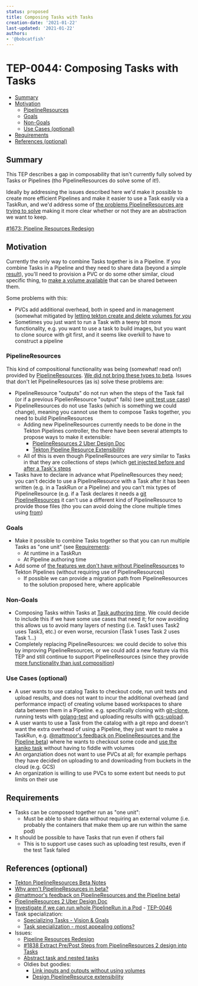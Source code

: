```yaml
---
status: proposed
title: Composing Tasks with Tasks
creation-date: '2021-01-22'
last-updated: '2021-01-22'
authors:
- '@bobcatfish'
---
```


# TEP-0044: Composing Tasks with Tasks

<!-- toc -->
- [Summary](#summary)
- [Motivation](#motivation)
  - [PipelineResources](#pipelineresources)
  - [Goals](#goals)
  - [Non-Goals](#non-goals)
  - [Use Cases (optional)](#use-cases-optional)
- [Requirements](#requirements)
- [References (optional)](#references-optional)

## Summary

This TEP describes a gap in composability that isn't currently fully solved by Tasks or Pipelines
(tho PipelineResources do solve some of it!). 

Ideally by addressing the issues described here we'd make it possible to create more efficient
Pipelines and make it easier to use a Task easily via a TaskRun, and we'd address some of
[the problems PipelineResources are trying to solve](https://docs.google.com/document/d/1KpVyWi-etX00J3hIz_9HlbaNNEyuzP6S986Wjhl3ZnA/edit#)
making it more clear whether or not they are an abstraction we want to keep.

[#1673: Pipeline Resources Redesign](https://github.com/tektoncd/pipeline/issues/1673)

## Motivation

Currently the only way to combine Tasks together is in a Pipeline. If you combine
Tasks in a Pipeline and they need to share data (beyond a simple
[result](https://github.com/tektoncd/pipeline/blob/master/docs/pipelines.md#using-results)),
you'll need to provision a PVC or do some other similar, cloud specific thing,
to [make a volume available](https://github.com/tektoncd/pipeline/blob/master/docs/workspaces.md#specifying-volumesources-in-workspaces)
that can be shared between them.

Some problems with this:
* PVCs add additional overhead, both in speed and in management (somewhat
  mitigated by
  [letting tekton create and delete volumes for you](https://github.com/tektoncd/pipeline/blob/master/docs/workspaces.md#volumeclaimtemplate)
* Sometimes you just want to run a Task with a teeny bit more functionality,
  e.g. you want to use a task to build images, but you want to clone source
  with git first, and it seems like overkill to have to construct a pipeline

### PipelineResources

This kind of compositional functionality was being (somewhat! read on!) provided
by [PipelineResources](https://github.com/tektoncd/pipeline/blob/master/docs/resources.md).
[We did not bring these types to beta](https://github.com/tektoncd/pipeline/blob/master/docs/resources.md#why-arent-pipelineresources-in-beta).
Issues that don't let PipelineResources (as is) solve these problems are:
* PipelineResource "outputs" do not run when the steps of the Task fail (or if
  a previous PipelienResource "output" fails) (see [unit test use case](#use-cases-optional))
* PipelineResources do not use Tasks (which is something we could change), meaning
  you cannot use them to compose Tasks together, you need to build PipelineResources
  * Adding new PipelineResources currently needs to be done in the Tekton Pipelines controller,
    tho there have been several attempts to propose ways to make it extensible:
    * [PipelineResources 2 Uber Design Doc](https://docs.google.com/document/d/1euQ_gDTe_dQcVeX4oypODGIQCAkUaMYQH5h7SaeFs44/edit)
    * [Tekton Pipeline Resource Extensibility](https://docs.google.com/document/d/1rcMG1cIFhhixMSmrT734MBxvH3Ghre9-4S2wbzodPiU/edit)
  * All of this is even though PipelineResources are _very_ similar to Tasks in that they are
    collections of steps (which [get injected before and after a Task's steps](https://github.com/tektoncd/pipeline/issues/1838)
* Tasks have to declare in advance what PipelineResources they need; you can't decide to use
  a PipelineResource with a Task after it has been written (e.g. in a TaskRun or a Pipeline)
  and you can't mix types of PipelineResource (e.g. if a Task declares it needs a
  [git PipelineResources](https://github.com/tektoncd/pipeline/blob/master/docs/resources.md#git-resource)
  it can't use a different kind of PipelineResource to provide those files (tho you can avoid
  doing the clone multiple times using [from](https://github.com/tektoncd/pipeline/blob/master/docs/pipelines.md#using-the-from-parameter))

### Goals

- Make it possible to combine Tasks together so that you can run multiple
  Tasks as "one unit" (see [Requirements](#requirements):
  - At runtime in a TaskRun
  - At Pipeline authoring time
- Add some of [the features we don't have without PipelineResources](https://docs.google.com/document/d/1KpVyWi-etX00J3hIz_9HlbaNNEyuzP6S986Wjhl3ZnA/edit#)
  to Tekton Pipelines (without requiring use of PipelineResources)
  - If possible we can provide a migration path from PipelineResources to the solution proposed here, where applicable

### Non-Goals

- Composing Tasks within Tasks at [Task authoring time](https://github.com/tektoncd/community/blob/master/design-principles.md#reusability).
  We could decide to include this if we have some use cases that need it; for now avoiding
  this allows us to avoid many layers of nesting (i.e. Task1 uses Task2 uses Task3, etc.)
  or even worse, recursion (Task 1 uses Task 2 uses Task 1...)
- Completely replacing PipelineResources: we could decide to solve this by improving PipelineResources,
  or we could add a new feature via this TEP and still continue to support PipelineResources
  (since they provide [more functionality than just composition](https://docs.google.com/document/d/1KpVyWi-etX00J3hIz_9HlbaNNEyuzP6S986Wjhl3ZnA/edit#))

### Use Cases (optional)

- A user wants to use catalog Tasks to checkout code, run unit tests and upload results,
  and does not want to incur the additional overhead (and performance impact) of creating
  volume based workspaces to share data between them in a Pipeline. e.g. specifically
  cloning with [git-clone](https://github.com/tektoncd/catalog/tree/master/task/git-clone/0.2),
  running tests with [golang-test](https://github.com/tektoncd/catalog/tree/master/task/golang-test/0.1)
  and uploading results with [gcs-upload](https://github.com/tektoncd/catalog/tree/master/task/gcs-upload/0.1).
- A user wants to use a Task from the catalog with a git repo and doesn't want the extra
  overhead of using a Pipeline, they just want to make a TaskRun,
  e.g. [@mattmoor's feedback on PipelineResources and the Pipeline beta](https://twitter.com/mattomata/status/1251378751515922432))
  where he wants to checkout some code and [use the kaniko task](https://github.com/tektoncd/catalog/tree/master/task/kaniko/0.1)
  without having to fiddle with volumes
- An organziation does not want to use PVCs at all; for example perhaps they have decided
  on uploading to and downloading from buckets in the cloud (e.g. GCS)
- An organization is willing to use PVCs to some extent but needs to put limits on their use

## Requirements

- Tasks can be composed together run as "one unit":
  - Must be able to share data without requiring
    an external volume (i.e. probably the containers that make them up are run within
    the same pod)
- It should be possible to have Tasks that run even if others fail
  - This is to support use cases such as uploading test results, even if the test
    Task failed

## References (optional)

* [Tekton PipelineResources Beta Notes](https://docs.google.com/document/d/1Et10YdBXBe3o2x6lCfTindFnuBKOxuUGESLb__t11xk/edit)
* [Why aren't PipelineResources in beta?](https://github.com/tektoncd/pipeline/blob/master/docs/resources.md#why-arent-pipelineresources-in-beta)
* [@mattmoor's feedback on PipelineResources and the Pipeline beta](https://twitter.com/mattomata/status/1251378751515922432))
* [PipelineResources 2 Uber Design Doc](https://docs.google.com/document/d/1euQ_gDTe_dQcVeX4oypODGIQCAkUaMYQH5h7SaeFs44/edit)
* [Investigate if we can run whole PipelineRun in a Pod](https://github.com/tektoncd/pipeline/issues/3638) - [TEP-0046](https://github.com/tektoncd/community/pull/318)
* Task specialization:
    * [Specializing Tasks - Vision & Goals](https://docs.google.com/document/d/1G2QbpiMUHSs4LOqcNaIRswcdvoy8n7XuhTV8tXdcE7A/edit)
    * [Task specialization - most appealing options?](https://docs.google.com/presentation/d/12QPKFTHBZKMFbgpOoX6o1--HyGqjjNJ7own6KqM-s68/edit#slide=id.p)
* Issues:
    * [Pipeline Resources Redesign](https://github.com/tektoncd/pipeline/issues/1673)
    * [#1838 Extract Pre/Post Steps from PipelineResources 2 design into Tasks](https://github.com/tektoncd/pipeline/issues/1838)
    * [Abstract task and nested tasks](https://github.com/tektoncd/pipeline/issues/1796)
    * Oldies but goodies:
        * [Link inputs and outputs without using volumes](https://github.com/tektoncd/pipeline/issues/617)
        * [Design PipelineResource extensibility](https://github.com/tektoncd/pipeline/issues/238)

